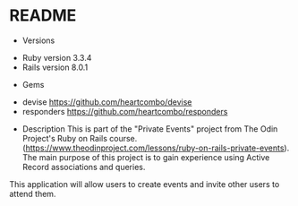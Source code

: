 # README

* Versions
- Ruby version 3.3.4
- Rails version 8.0.1

* Gems
- devise https://github.com/heartcombo/devise
- responders https://github.com/heartcombo/responders

* Description
This is part of the "Private Events" project from The Odin Project's Ruby on Rails course. (https://www.theodinproject.com/lessons/ruby-on-rails-private-events). The main purpose of this project is to gain experience using Active Record associations and queries.

This application will allow users to create events and invite other users to attend them.